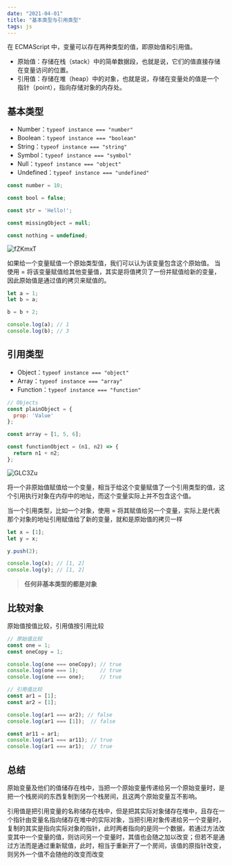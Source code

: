 ```yaml
---
date: "2021-04-01"
title: "基本类型与引用类型"
tags: js
---
```

在 ECMAScript 中，变量可以存在两种类型的值，即原始值和引用值。

- 原始值：存储在栈（stack）中的简单数据段，也就是说，它们的值直接存储在变量访问的位置。
- 引用值：存储在堆（heap）中的对象，也就是说，存储在变量处的值是一个指针（point），指向存储对象的内存处。
## 基本类型

- Number：`typeof instance === "number"`
- Boolean：`typeof instance === "boolean"`
- String：`typeof instance === "string"`
- Symbol：`typeof instance === "symbol"`
- Null：`typeof instance === "object"`
- Undefined：`typeof instance === "undefined"`

``` javascript
const number = 10;

const bool = false;

const str = 'Hello!';

const missingObject = null;

const nothing = undefined;
```

![fZKmxT](https://cdn.jsdelivr.net/gh/manonicu/pics@master/uPic/fZKmxT.jpg)

如果给一个变量赋值一个原始类型值，我们可以认为该变量包含这个原始值。
当使用 = 将该变量赋值给其他变量值，其实是将值拷贝了一份并赋值给新的变量，因此原始值是通过值的拷贝来赋值的。

``` javascript
let a = 1;
let b = a;

b = b + 2;

console.log(a); // 1
console.log(b); // 3
```

## 引用类型

- Object：`typeof instance === "object"`
- Array：`typeof instance === "array"`
- Function：`typeof instance === "function"`

``` javascript
// Objects
const plainObject = {
  prop: 'Value'
};

const array = [1, 5, 6];

const functionObject = (n1, n2) => {
  return n1 + n2;
};
```

![GLC3Zu](https://cdn.jsdelivr.net/gh/manonicu/pics@master/uPic/GLC3Zu.jpg)

将一个非原始值赋值给一个变量，相当于给这个变量赋值了一个引用类型的值，这个引用执行对象在内存中的地址，而这个变量实际上并不包含这个值。

当一个引用类型，比如一个对象，使用 = 将其赋值给另一个变量，实际上是代表那个对象的地址引用赋值给了新的变量，就和是原始值的拷贝一样

``` javascript
let x = [1];
let y = x;

y.push(2);

console.log(x); // [1, 2]
console.log(y); // [1, 2]
```

> **任何非基本类型的都是对象**

## 比较对象

原始值按值比较，引用值按引用比较

``` javascript
// 原始值比较
const one = 1;
const oneCopy = 1;

console.log(one === oneCopy); // true
console.log(one === 1);       // true
console.log(one === one);     // true

// 引用值比较
const ar1 = [1];
const ar2 = [1];

console.log(ar1 === ar2); // false
console.log(ar1 === [1]);  // false

const ar11 = ar1;
console.log(ar1 === ar11); // true
console.log(ar1 === ar1);  // true
```

## 总结

原始变量及他们的值储存在栈中，当把一个原始变量传递给另一个原始变量时，是把一个栈房间的东西复制到另一个栈房间，且这两个原始变量互不影响。

引用值是把引用变量的名称储存在栈中，但是把其实际对象储存在堆中，且存在一个指针由变量名指向储存在堆中的实际对象，当把引用对象传递给另一个变量时，复制的其实是指向实际对象的指针，此时两者指向的是同一个数据，若通过方法改变其中一个变量的值，则访问另一个变量时，其值也会随之加以改变；但若不是通过方法而是通过重新赋值，此时，相当于重新开了一个房间，该值的原指针改变，则另外一个值不会随他的改变而改变

